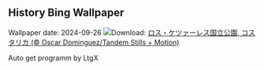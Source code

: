## History Bing Wallpaper
Wallpaper date: 2024-09-26
![](https://www.bing.com/th?id=OHR.LittleToucanet_JA-JP2193126707_UHD.jpg&w=1000)Download: [ロス・ケツァーレス国立公園, コスタリカ (© Oscar Dominguez/Tandem Stills + Motion)](https://www.bing.com/th?id=OHR.LittleToucanet_JA-JP2193126707_UHD.jpg)

Auto get programm by LtgX
